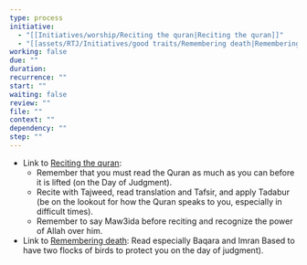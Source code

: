 ```yaml
---
type: process
initiative:
  - "[[Initiatives/worship/Reciting the quran|Reciting the quran]]"
  - "[[assets/RTJ/Initiatives/good traits/Remembering death|Remembering death]]"
working: false
due: ""
duration: 
recurrence: ""
start: ""
waiting: false
review: ""
file: ""
context: ""
dependency: ""
step: ""
---
```

* Link to [Reciting the quran](Initiatives/worship/Reciting%20the%20quran.md):
	* Remember that you must read the Quran as much as you can before it is lifted (on the Day of Judgment).
	* Recite with Tajweed, read translation and Tafsir, and apply Tadabur (be on the lookout for how the Quran speaks to you, especially in difficult times).
	* Remember to say Maw3ida before reciting and recognize the power of Allah over him.
* Link to [Remembering death](assets/RTJ/Initiatives/good%20traits/Remembering%20death.md): Read especially Baqara and Imran Based to have two flocks of birds to protect you on the day of judgment).

 
